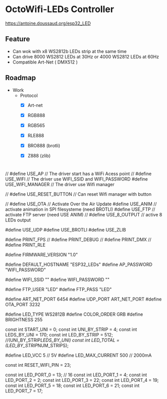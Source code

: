 OctoWifi-LEDs Controller
============

https://antoine.doussaud.org/esp32_LED

## Feature
 - Can wok with x8 WS2812b LEDs strip at the same time
 - Can drive 8000 WS2812 LEDs at 30Hz or 4000 WS2812 LEDs at 60Hz
 - Compatible Art-Net ( DMX512 )


## Roadmap

- Work
  - Protocol
    - [x] Art-net
    - [x] RGB888
    - [x] RGB565
    - [x] RLE888
    - [x] BRO888 (brotli)
    - [x] Z888 (zlib)


#
// #define USE_AP				// The driver start has a WiFi Acess point
// #define USE_WIFI				// The driver use WIFI_SSID and WIFI_PASSWORD
#define USE_WIFI_MANAGER		// The driver use Wifi manager

// #define USE_RESET_BUTTON		// Can reset Wifi manager with button

// #define USE_OTA					// Activate Over the Air Update
#define USE_ANIM				// activate animation in SPI filesysteme (need BROTLI)
#define USE_FTP					// activate FTP server (need USE ANIM)
// #define USE_8_OUTPUT			// active 8 LEDs output

#define USE_UDP
#define USE_BROTLI
#define USE_ZLIB

#define PRINT_FPS
// #define PRINT_DEBUG
// #define PRINT_DMX
// #define PRINT_RLE

#define FIRMWARE_VERSION	"1.0"

#define DEFAULT_HOSTNAME	"ESP32_LEDs"
#define AP_PASSWORD			"WIFI_PASSWORD"

#define WIFI_SSID			""
#define WIFI_PASSWORD		""

#define FTP_USER			"LED"
#define FTP_PASS			"LED"

#define ART_NET_PORT		6454
#define UDP_PORT			ART_NET_PORT
#define OTA_PORT			3232

#define LED_TYPE			WS2812B
#define COLOR_ORDER			GRB
#define BRIGHTNESS			255

const int START_UNI			= 0;
const int UNI_BY_STRIP		= 4;
const int LEDS_BY_UNI		= 170;
const int LED_BY_STRIP		= 512;	//(UNI_BY_STRIP*LEDS_BY_UNI)
const int LED_TOTAL			= (LED_BY_STRIP*NUM_STRIPS);

#define LED_VCC				5	// 5V
#define LED_MAX_CURRENT		500  // 2000mA

const int RESET_WIFI_PIN	= 23;

const int LED_PORT_0 		= 13; // 16
const int LED_PORT_1 		= 4;
const int LED_PORT_2 		= 2;
const int LED_PORT_3 		= 22;
const int LED_PORT_4 		= 19;
const int LED_PORT_5 		= 18;
const int LED_PORT_6 		= 21;
const int LED_PORT_7 		= 17;
